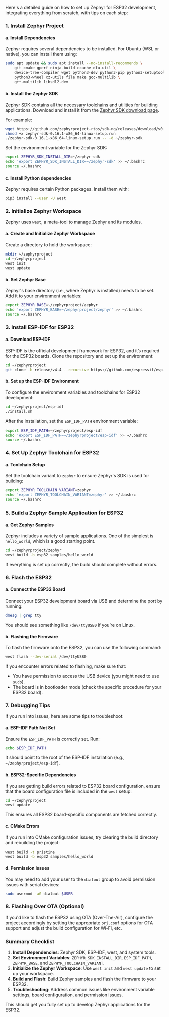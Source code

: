 Here's a detailed guide on how to set up Zephyr for ESP32 development, integrating everything from scratch, with tips on each step:

### 1. **Install Zephyr Project**

#### a. **Install Dependencies**
Zephyr requires several dependencies to be installed. For Ubuntu (WSL or native), you can install them using:

```bash
sudo apt update && sudo apt install --no-install-recommends \
    git cmake gperf ninja-build ccache dfu-util \
    device-tree-compiler wget python3-dev python3-pip python3-setuptools python3-tk \
    python3-wheel xz-utils file make gcc-multilib \
    g++-multilib libsdl2-dev
```

#### b. **Install the Zephyr SDK**
Zephyr SDK contains all the necessary toolchains and utilities for building applications. Download and install it from the [Zephyr SDK download page](https://github.com/zephyrproject-rtos/sdk-ng/releases).

For example:
```bash
wget https://github.com/zephyrproject-rtos/sdk-ng/releases/download/v0.16.1/zephyr-sdk-0.16.1-x86_64-linux-setup.run
chmod +x zephyr-sdk-0.16.1-x86_64-linux-setup.run
./zephyr-sdk-0.16.1-x86_64-linux-setup.run -- -d ~/zephyr-sdk
```

Set the environment variable for the Zephyr SDK:

```bash
export ZEPHYR_SDK_INSTALL_DIR=~/zephyr-sdk
echo 'export ZEPHYR_SDK_INSTALL_DIR=~/zephyr-sdk' >> ~/.bashrc
source ~/.bashrc
```

#### c. **Install Python dependencies**
Zephyr requires certain Python packages. Install them with:

```bash
pip3 install --user -U west
```

### 2. **Initialize Zephyr Workspace**

Zephyr uses `west`, a meta-tool to manage Zephyr and its modules.

#### a. **Create and Initialize Zephyr Workspace**
Create a directory to hold the workspace:

```bash
mkdir ~/zephyrproject
cd ~/zephyrproject
west init
west update
```

#### b. **Set Zephyr Base**
Zephyr's base directory (i.e., where Zephyr is installed) needs to be set. Add it to your environment variables:

```bash
export ZEPHYR_BASE=~/zephyrproject/zephyr
echo 'export ZEPHYR_BASE=~/zephyrproject/zephyr' >> ~/.bashrc
source ~/.bashrc
```

### 3. **Install ESP-IDF for ESP32**

#### a. **Download ESP-IDF**
ESP-IDF is the official development framework for ESP32, and it’s required for the ESP32 boards. Clone the repository and set up the environment:

```bash
cd ~/zephyrproject
git clone -b release/v4.4 --recursive https://github.com/espressif/esp-idf.git
```

#### b. **Set up the ESP-IDF Environment**
To configure the environment variables and toolchains for ESP32 development:

```bash
cd ~/zephyrproject/esp-idf
./install.sh
```

After the installation, set the `ESP_IDF_PATH` environment variable:

```bash
export ESP_IDF_PATH=~/zephyrproject/esp-idf
echo 'export ESP_IDF_PATH=~/zephyrproject/esp-idf' >> ~/.bashrc
source ~/.bashrc
```

### 4. **Set Up Zephyr Toolchain for ESP32**

#### a. **Toolchain Setup**
Set the toolchain variant to `zephyr` to ensure Zephyr's SDK is used for building:

```bash
export ZEPHYR_TOOLCHAIN_VARIANT=zephyr
echo 'export ZEPHYR_TOOLCHAIN_VARIANT=zephyr' >> ~/.bashrc
source ~/.bashrc
```

### 5. **Build a Zephyr Sample Application for ESP32**

#### a. **Get Zephyr Samples**
Zephyr includes a variety of sample applications. One of the simplest is `hello_world`, which is a good starting point.

```bash
cd ~/zephyrproject/zephyr
west build -b esp32 samples/hello_world
```

If everything is set up correctly, the build should complete without errors.

### 6. **Flash the ESP32**

#### a. **Connect the ESP32 Board**
Connect your ESP32 development board via USB and determine the port by running:

```bash
dmesg | grep tty
```

You should see something like `/dev/ttyUSB0` if you’re on Linux.

#### b. **Flashing the Firmware**
To flash the firmware onto the ESP32, you can use the following command:

```bash
west flash --dev-serial /dev/ttyUSB0
```

If you encounter errors related to flashing, make sure that:
- You have permission to access the USB device (you might need to use `sudo`).
- The board is in bootloader mode (check the specific procedure for your ESP32 board).

### 7. **Debugging Tips**

If you run into issues, here are some tips to troubleshoot:

#### a. **ESP-IDF Path Not Set**
Ensure the `ESP_IDF_PATH` is correctly set. Run:

```bash
echo $ESP_IDF_PATH
```

It should point to the root of the ESP-IDF installation (e.g., `~/zephyrproject/esp-idf`).

#### b. **ESP32-Specific Dependencies**
If you are getting build errors related to ESP32 board configuration, ensure that the board configuration file is included in the `west` setup:

```bash
cd ~/zephyrproject
west update
```

This ensures all ESP32 board-specific components are fetched correctly.

#### c. **CMake Errors**
If you run into CMake configuration issues, try clearing the build directory and rebuilding the project:

```bash
west build -t pristine
west build -b esp32 samples/hello_world
```

#### d. **Permission Issues**
You may need to add your user to the `dialout` group to avoid permission issues with serial devices:

```bash
sudo usermod -aG dialout $USER
```

### 8. **Flashing Over OTA (Optional)**
If you'd like to flash the ESP32 using OTA (Over-The-Air), configure the project accordingly by setting the appropriate `prj.conf` options for OTA support and adjust the build configuration for Wi-Fi, etc.

### Summary Checklist

1. **Install Dependencies**: Zephyr SDK, ESP-IDF, west, and system tools.
2. **Set Environment Variables**: `ZEPHYR_SDK_INSTALL_DIR`, `ESP_IDF_PATH`, `ZEPHYR_BASE`, and `ZEPHYR_TOOLCHAIN_VARIANT`.
3. **Initialize the Zephyr Workspace**: Use `west init` and `west update` to set up your workspace.
4. **Build and Flash**: Build Zephyr samples and flash the firmware to your ESP32.
5. **Troubleshooting**: Address common issues like environment variable settings, board configuration, and permission issues.

This should get you fully set up to develop Zephyr applications for the ESP32.
